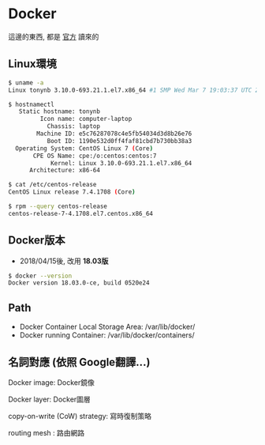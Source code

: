 # Docker

這邊的東西, 都是 [官方](https://docs.docker.com/) 讀來的

## Linux環境
```sh
$ uname -a
Linux tonynb 3.10.0-693.21.1.el7.x86_64 #1 SMP Wed Mar 7 19:03:37 UTC 2018 x86_64 x86_64 x86_64 GNU/Linux

$ hostnamectl
   Static hostname: tonynb
         Icon name: computer-laptop
           Chassis: laptop
        Machine ID: e5c76287078c4e5fb54034d3d8b26e76
           Boot ID: 1190e532d0ff4faf81cbd7b730bb38a3
  Operating System: CentOS Linux 7 (Core)
       CPE OS Name: cpe:/o:centos:centos:7
            Kernel: Linux 3.10.0-693.21.1.el7.x86_64
      Architecture: x86-64

$ cat /etc/centos-release
CentOS Linux release 7.4.1708 (Core)

$ rpm --query centos-release
centos-release-7-4.1708.el7.centos.x86_64
```


## Docker版本 
- 2018/04/15後, 改用 **18.03版**
```sh
$ docker --version
Docker version 18.03.0-ce, build 0520e24
```


## Path
- Docker Container Local Storage Area: /var/lib/docker/
- Docker running Container: /var/lib/docker/containers/


## 名詞對應 (依照 Google翻譯...)

Docker image: Docker鏡像

Docker layer: Docker圖層

copy-on-write (CoW) strategy: 寫時復制策略

routing mesh : 路由網路